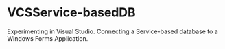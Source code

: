 # VCSService-basedDB
 
Experimenting in Visual Studio. Connecting a Service-based database to a Windows Forms Application.
